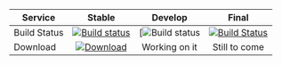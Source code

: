 | Service  | Stable         | Develop          | Final |
|----------|:---------------------------:|:----------------------------:|:----------------------------:|
| Build Status | [![Build status]()]() | [![Build status]() | [![Build Status]()]()
| Download | [![Download](https://i.imgur.com/odToka3.png)](https://github.com/younesk31/Rocket-Game/archive/v1.0.zip)         | Working on it | Still to come
